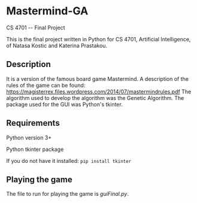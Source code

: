 # Mastermind-GA
CS 4701 -- Final Project

This is the final project written in Python for CS 4701, Artificial Intelligence, of Natasa Kostic and Katerina Prastakou.

## Description
It is a version of the famous board game Mastermind. A description of the rules of the game can be found: https://magisterrex.files.wordpress.com/2014/07/mastermindrules.pdf
The algorithm used to develop the algorithm was the Genetic Algorithm. The package used for the GUI was Python's tkinter.

## Requirements
Python version 3+ 

Python tkinter package

If you do not have it installed: `pip install tkinter`

## Playing the game
The file to run for playing the game is *guiFinal.py*.

